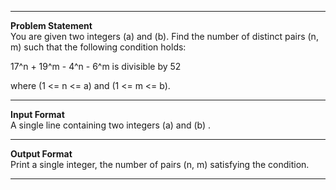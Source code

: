 
---

**Problem Statement**  
You are given two integers \(a\) and \(b\). Find the number of distinct pairs \(n, m\) such that the following condition holds:  

17^n + 19^m - 4^n - 6^m  is divisible by  52

where \(1 <= n <= a\) and \(1 <= m <= b\).

---

**Input Format**  
A single line containing two integers \(a\) and \(b\) .

---

**Output Format**  
Print a single integer, the number of pairs \(n, m\) satisfying the condition.

---
